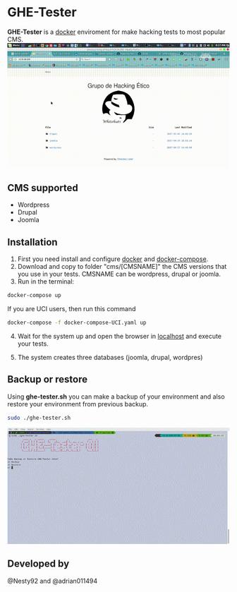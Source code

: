 # GHE-Tester
**GHE-Tester** is a [docker](http://docker.com) enviroment for make hacking tests to most popular CMS.
![ghe-tester.sh](/img/ghe-tester-vid.gif)

## CMS supported
* Wordpress
* Drupal
* Joomla

## Installation
1. First you need install and configure [docker](http://docker.com) and [docker-compose](https://docs.docker.com/compose/).
2. Download and copy to folder "cms/[CMSNAME]" the CMS versions that you use in your tests. CMSNAME can be wordpress, drupal or joomla.
3. Run in the terminal:
```bash
docker-compose up
```
If you are UCI users, then run this command
```bash
docker-compose -f docker-compose-UCI.yaml up
```
4. Wait for the system up and open the browser in [localhost](http://localhost) and execute your tests.

5. The system creates three databases (joomla, drupal, wordpres)

## Backup or restore
Using **ghe-tester.sh** you can make a backup of your environment and also restore your environment from previous backup.
```bash
sudo ./ghe-tester.sh
```
![ghe-tester.sh](/img/ghe-tester.gif)

## Developed by
@Nesty92 and @adrian011494
